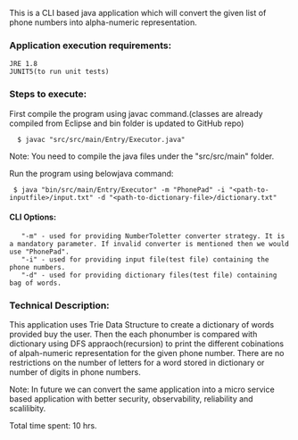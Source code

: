 This is a CLI based java application which will convert the given list of phone numbers into alpha-numeric representation.

### Application execution requirements:  

    JRE 1.8  
    JUNIT5(to run unit tests)

### Steps to execute:

   First compile the program using javac command.(classes are already compiled from Eclipse and bin folder is updated to GitHub repo)
    
      $ javac "src/src/main/Entry/Executor.java" 
   
   Note: You need to compile the java files under the "src/src/main" folder.
   
   Run the program using belowjava command:  
   
     $ java "bin/src/main/Entry/Executor" -m "PhonePad" -i "<path-to-inputfile>/input.txt" -d "<path-to-dictionary-file>/dictionary.txt"
    
  #### CLI Options: 
  
       "-m" - used for providing NumberToletter converter strategy. It is a mandatory parameter. If invalid converter is mentioned then we would use "PhonePad".  
       "-i" - used for providing input file(test file) containing the phone numbers.  
       "-d" - used for providing dictionary files(test file) containing bag of words.  
 
 ### Technical Description:
 
This application uses Trie Data Structure to create a dictionary of words provided buy the user. Then the each phonumber is compared with dictionary using DFS appraoch(recursion) to print the different cobinations of alpah-numeric representation for the given phone number. There are no restrictions on the number of letters for a word stored in dictionary or number of digits in phone numbers.
 
 Note: In future we can convert the same application into a micro service based application with better security, observability, reliability and scalilibity.
 
 Total time spent: 10 hrs.
